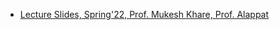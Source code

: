 - [Lecture Slides, Spring'22, Prof. Mukesh Khare, Prof. Alappat](https://drive.google.com/drive/folders/1jMu_PhynLgAxI-mxK05NBMB3s0x-J6wV?usp=drive_link)